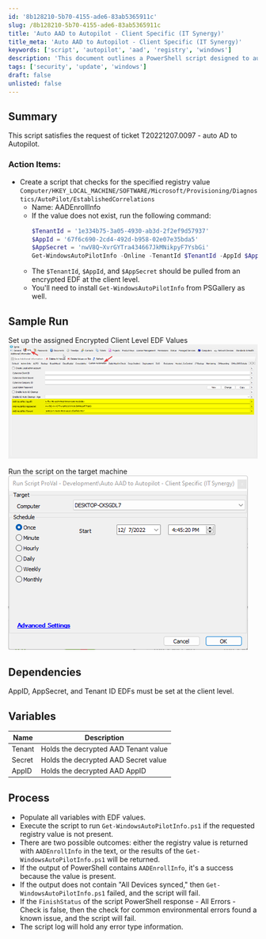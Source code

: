 ```yaml
---
id: '8b128210-5b70-4155-ade6-83ab5365911c'
slug: /8b128210-5b70-4155-ade6-83ab5365911c
title: 'Auto AAD to Autopilot - Client Specific (IT Synergy)'
title_meta: 'Auto AAD to Autopilot - Client Specific (IT Synergy)'
keywords: ['script', 'autopilot', 'aad', 'registry', 'windows']
description: 'This document outlines a PowerShell script designed to automate the addition of Active Directory to Windows Autopilot by checking specific registry values and executing necessary commands if conditions are met. It includes setup instructions, sample run outputs, dependencies, and detailed process steps.'
tags: ['security', 'update', 'windows']
draft: false
unlisted: false
---
```


## Summary

This script satisfies the request of ticket T20221207.0097 - auto AD to Autopilot.

### Action Items:
- Create a script that checks for the specified registry value `Computer/HKEY_LOCAL_MACHINE/SOFTWARE/Microsoft/Provisioning/Diagnostics/AutoPilot/EstablishedCorrelations` 
  - Name: AADEnrollInfo 
  - If the value does not exist, run the following command: 
    ```powershell
    $TenantId = '1e334b75-3a05-4930-ab3d-2f2ef9d57937' 
    $AppId = '67f6c690-2cd4-492d-b958-02e07e35bda5' 
    $AppSecret = 'nwV8Q~XvrGYTra434667JkMNikpyF7YsbGi' 
    Get-WindowsAutoPilotInfo -Online -TenantId $TenantId -AppId $AppId -AppSecret $AppSecret
    ```
  - The `$TenantId`, `$AppId`, and `$AppSecret` should be pulled from an encrypted EDF at the client level.
  - You'll need to install `Get-WindowsAutoPilotInfo` from PSGallery as well.

## Sample Run

Set up the assigned Encrypted Client Level EDF Values  
![Sample Run](../../../static/img/docs/8b128210-5b70-4155-ade6-83ab5365911c/image_1.png)

Run the script on the target machine  
![Run Script](../../../static/img/docs/8b128210-5b70-4155-ade6-83ab5365911c/image_2.png)

## Dependencies

AppID, AppSecret, and Tenant ID EDFs must be set at the client level.

## Variables

| Name   | Description                             |
|--------|-----------------------------------------|
| Tenant | Holds the decrypted AAD Tenant value    |
| Secret | Holds the decrypted AAD Secret value    |
| AppID  | Holds the decrypted AAD AppID           |

## Process

- Populate all variables with EDF values.
- Execute the script to run `Get-WindowsAutoPilotInfo.ps1` if the requested registry value is not present.
- There are two possible outcomes: either the registry value is returned with `AADEnrollInfo` in the text, or the results of the `Get-WindowsAutoPilotInfo.ps1` will be returned.
- If the output of PowerShell contains `AADEnrollInfo`, it's a success because the value is present.
- If the output does not contain "All Devices synced," then `Get-WindowsAutoPilotInfo.ps1` failed, and the script will fail.
- If the `FinishStatus` of the script PowerShell response - All Errors - Check is false, then the check for common environmental errors found a known issue, and the script will fail.
- The script log will hold any error type information.

